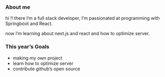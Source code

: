 ### **About me**

hi !! there I’m a full stack developer, I’m passionated at programming with Springboot and React.

now I’m learning about next.js and react and how to optimize server.

### **This year’s Goals**

- making my own project
- learn how to optimize server
- contribute github’s open source
